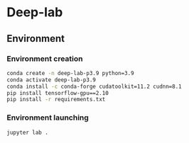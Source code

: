# Deep-lab

## Environment

### Environment creation 
```bash
conda create -n deep-lab-p3.9 python=3.9
conda activate deep-lab-p3.9
conda install -c conda-forge cudatoolkit=11.2 cudnn=8.1
pip install tensorflow-gpu==2.10
pip install -r requirements.txt
```

### Environment launching
```bash
jupyter lab .
```
